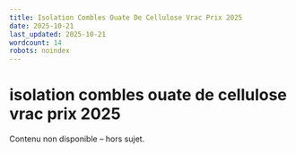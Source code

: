 ```yaml
---
title: Isolation Combles Ouate De Cellulose Vrac Prix 2025
date: 2025-10-21
last_updated: 2025-10-21
wordcount: 14
robots: noindex
---
```


# isolation combles ouate de cellulose vrac prix 2025

Contenu non disponible – hors sujet.